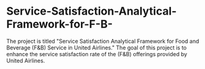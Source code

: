 # Service-Satisfaction-Analytical-Framework-for-F-B-
The project is titled "Service Satisfaction Analytical Framework for Food and Beverage (F&amp;B) Service in United Airlines." The goal of this project is to enhance the service satisfaction rate of the  (F&amp;B) offerings provided by United Airlines. 
